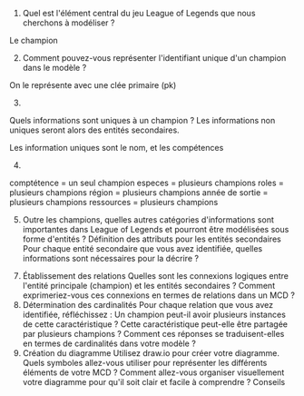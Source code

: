 1) Quel est l'élément central du jeu League of Legends que nous cherchons à modéliser ?

Le champion

2) Comment pouvez-vous représenter l'identifiant unique d'un champion dans le modèle ?

On le représente avec une clée primaire (pk)

3)
Quels informations sont uniques à un champion ? Les informations non uniques seront alors des entités secondaires.

Les information uniques sont le nom, et les compétences

4)
comptétence = un seul champion
especes = plusieurs champions
roles = plusieurs champions
région = plusieurs champions
année de sortie = plusieurs champions
ressources = plusieurs champions



  5) Outre les champions, quelles autres catégories d'informations sont importantes dans League of Legends et pourront être modélisées sous forme d'entités ?
 Définition des attributs pour les entités secondaires
Pour chaque entité secondaire que vous avez identifiée, quelles informations sont nécessaires pour la décrire ?




7. Établissement des relations
Quelles sont les connexions logiques entre l'entité principale (champion) et les entités secondaires ?
Comment exprimeriez-vous ces connexions en termes de relations dans un MCD ?
8. Détermination des cardinalités
Pour chaque relation que vous avez identifiée, réfléchissez :
Un champion peut-il avoir plusieurs instances de cette caractéristique ?
Cette caractéristique peut-elle être partagée par plusieurs champions ?
Comment ces réponses se traduisent-elles en termes de cardinalités dans votre modèle ?
9. Création du diagramme
Utilisez draw.io pour créer votre diagramme. Quels symboles allez-vous utiliser pour représenter les différents éléments de votre MCD ?
Comment allez-vous organiser visuellement votre diagramme pour qu'il soit clair et facile à comprendre ?
Conseils
